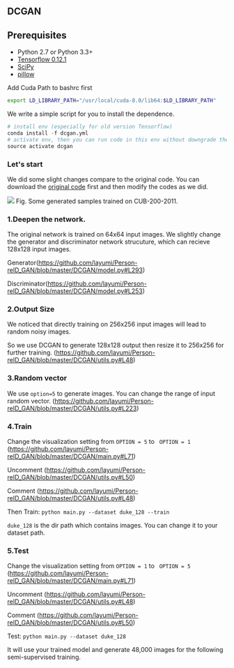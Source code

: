 ## DCGAN

## Prerequisites

- Python 2.7 or Python 3.3+
- [Tensorflow 0.12.1](https://github.com/tensorflow/tensorflow/tree/r0.12)
- [SciPy](http://www.scipy.org/install.html)
- [pillow](https://github.com/python-pillow/Pillow)

Add Cuda Path to bashrc first
```bash
export LD_LIBRARY_PATH="/usr/local/cuda-8.0/lib64:$LD_LIBRARY_PATH"
```

We write a simple script for you to install the dependence.
```python
# install env (especially for old version Tensorflow)
conda install -f dcgan.yml
# activate env, then you can run code in this env without downgrade the Tensorflow outside.
source activate dcgan
```

### Let's start
We did some slight changes compare to the original code. You can download the [original code](https://github.com/carpedm20/DCGAN-tensorflow) first and then modify the codes as we did.


![](https://github.com/layumi/Person-reID_GAN/blob/master/DCGAN/test_2017-01-11%2009:40:47.png)
Fig. Some generated samples trained on CUB-200-2011.
### 1.Deepen the network.

The original network is trained on 64x64 input images. We slightly change the generator and discriminator network strucuture, which can recieve 128x128 input images. 

Generator(https://github.com/layumi/Person-reID_GAN/blob/master/DCGAN/model.py#L293)

Discriminator(https://github.com/layumi/Person-reID_GAN/blob/master/DCGAN/model.py#L253)

### 2.Output Size

We noticed that directly training on 256x256 input images will lead to random noisy images.

So we use DCGAN to generate 128x128 output then resize it to 256x256 for further training.
(https://github.com/layumi/Person-reID_GAN/blob/master/DCGAN/utils.py#L48)

### 3.Random vector
We use `option=5` to generate images. You can change the range of input random vector.
(https://github.com/layumi/Person-reID_GAN/blob/master/DCGAN/utils.py#L223)

### 4.Train

Change the visualization setting from `OPTION = 5` to ` OPTION = 1` (https://github.com/layumi/Person-reID_GAN/blob/master/DCGAN/main.py#L71)

Uncomment (https://github.com/layumi/Person-reID_GAN/blob/master/DCGAN/utils.py#L50)

Comment (https://github.com/layumi/Person-reID_GAN/blob/master/DCGAN/utils.py#L48)

Then Train: `python main.py --dataset duke_128 --train`

`duke_128` is the dir path which contains images. You can change it to your dataset path.

### 5.Test
Change the visualization setting from `OPTION = 1` to ` OPTION = 5` (https://github.com/layumi/Person-reID_GAN/blob/master/DCGAN/main.py#L71)

Uncomment (https://github.com/layumi/Person-reID_GAN/blob/master/DCGAN/utils.py#L48)

Comment (https://github.com/layumi/Person-reID_GAN/blob/master/DCGAN/utils.py#L50)

Test: `python main.py --dataset duke_128`  

It will use your trained model and generate 48,000 images for the following semi-supervised training.
